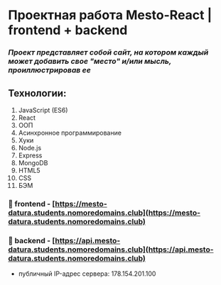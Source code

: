 # Проектная работа Mesto-React | frontend + backend

### _Проект представляет собой сайт, на котором каждый может добавить свое "место" и/или мысль, проиллюстрировав ее_

## Технологии:
1. JavaScript (ES6)
2. React
3. ООП
4. Асинхронное программирование
5. Хуки
6. Node.js
7. Express
8. MongoDB
9. HTML5
10. CSS
11. БЭМ
  
### :link: frontend - [https://mesto-datura.students.nomoredomains.club](https://mesto-datura.students.nomoredomains.club)

### :link: backend - [https://api.mesto-datura.students.nomoredomains.club](https://api.mesto-datura.students.nomoredomains.club)

* публичный IP-адрес сервера: 178.154.201.100
